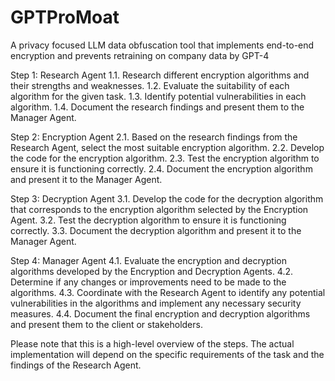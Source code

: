 # GPTProMoat
A privacy focused LLM data obfuscation tool that implements end-to-end encryption and prevents retraining on company data by GPT-4

Step 1: Research Agent
1.1. Research different encryption algorithms and their strengths and weaknesses.
1.2. Evaluate the suitability of each algorithm for the given task.
1.3. Identify potential vulnerabilities in each algorithm.
1.4. Document the research findings and present them to the Manager Agent.

Step 2: Encryption Agent
2.1. Based on the research findings from the Research Agent, select the most suitable encryption algorithm.
2.2. Develop the code for the encryption algorithm.
2.3. Test the encryption algorithm to ensure it is functioning correctly.
2.4. Document the encryption algorithm and present it to the Manager Agent.

Step 3: Decryption Agent
3.1. Develop the code for the decryption algorithm that corresponds to the encryption algorithm selected by the Encryption Agent.
3.2. Test the decryption algorithm to ensure it is functioning correctly.
3.3. Document the decryption algorithm and present it to the Manager Agent.

Step 4: Manager Agent
4.1. Evaluate the encryption and decryption algorithms developed by the Encryption and Decryption Agents.
4.2. Determine if any changes or improvements need to be made to the algorithms.
4.3. Coordinate with the Research Agent to identify any potential vulnerabilities in the algorithms and implement any necessary security measures.
4.4. Document the final encryption and decryption algorithms and present them to the client or stakeholders.

Please note that this is a high-level overview of the steps. The actual implementation will depend on the specific requirements of the task and the findings of the Research Agent.
